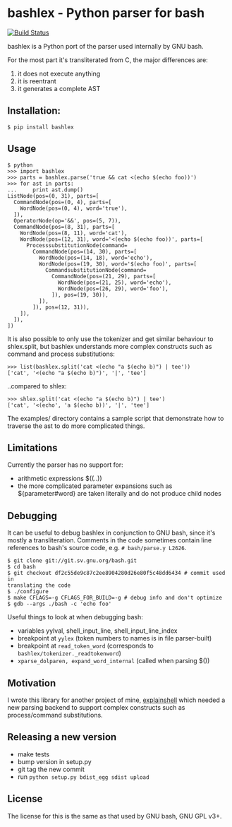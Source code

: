# bashlex - Python parser for bash
[![Build Status](https://travis-ci.org/idank/bashlex.svg?branch=master)](https://travis-ci.org/idank/bashlex)

bashlex is a Python port of the parser used internally by GNU bash.

For the most part it's transliterated from C, the major differences are:

1. it does not execute anything
2. it is reentrant
3. it generates a complete AST

## Installation:

    $ pip install bashlex

## Usage

    $ python
    >>> import bashlex
    >>> parts = bashlex.parse('true && cat <(echo $(echo foo))')
    >>> for ast in parts:
    ...     print ast.dump()
    ListNode(pos=(0, 31), parts=[
      CommandNode(pos=(0, 4), parts=[
        WordNode(pos=(0, 4), word='true'),
      ]),
      OperatorNode(op='&&', pos=(5, 7)),
      CommandNode(pos=(8, 31), parts=[
        WordNode(pos=(8, 11), word='cat'),
        WordNode(pos=(12, 31), word='<(echo $(echo foo))', parts=[
          ProcesssubstitutionNode(command=
            CommandNode(pos=(14, 30), parts=[
              WordNode(pos=(14, 18), word='echo'),
              WordNode(pos=(19, 30), word='$(echo foo)', parts=[
                CommandsubstitutionNode(command=
                  CommandNode(pos=(21, 29), parts=[
                    WordNode(pos=(21, 25), word='echo'),
                    WordNode(pos=(26, 29), word='foo'),
                  ]), pos=(19, 30)),
              ]),
            ]), pos=(12, 31)),
        ]),
      ]),
    ])

It is also possible to only use the tokenizer and get similar behaviour to
shlex.split, but bashlex understands more complex constructs such as command
and process substitutions:

    >>> list(bashlex.split('cat <(echo "a $(echo b)") | tee'))
    ['cat', '<(echo "a $(echo b)")', '|', 'tee']

..compared to shlex:

    >>> shlex.split('cat <(echo "a $(echo b)") | tee')
    ['cat', '<(echo', 'a $(echo b))', '|', 'tee']

The examples/ directory contains a sample script that demonstrate how to
traverse the ast to do more complicated things.

## Limitations

Currently the parser has no support for:

- arithmetic expressions $((..))
- the more complicated parameter expansions such as ${parameter#word} are taken
  literally and do not produce child nodes

## Debugging

It can be useful to debug bashlex in conjunction to GNU bash, since it's mostly
a transliteration. Comments in the code sometimes contain line references to
bash's source code, e.g. `# bash/parse.y L2626`.

    $ git clone git://git.sv.gnu.org/bash.git
    $ cd bash
    $ git checkout df2c55de9c87c2ee8904280d26e80f5c48dd6434 # commit used in
    translating the code
    $ ./configure
    $ make CFLAGS=-g CFLAGS_FOR_BUILD=-g # debug info and don't optimize
    $ gdb --args ./bash -c 'echo foo'

Useful things to look at when debugging bash:

- variables yylval, shell_input_line, shell_input_line_index
- breakpoint at `yylex` (token numbers to names is in file parser-built)
- breakpoint at `read_token_word` (corresponds to `bashlex/tokenizer._readtokenword`)
- `xparse_dolparen, expand_word_internal` (called when parsing $())

## Motivation

I wrote this library for another project of mine, [explainshell](http://www.explainshell.com)
which needed a new parsing backend to support complex constructs such as
process/command substitutions.

## Releasing a new version

- make tests
- bump version in setup.py
- git tag the new commit
- run `python setup.py bdist_egg sdist upload`

## License

The license for this is the same as that used by GNU bash, GNU GPL v3+.
